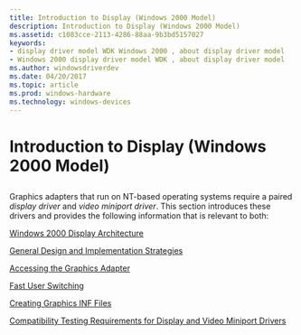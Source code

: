 ```yaml
---
title: Introduction to Display (Windows 2000 Model)
description: Introduction to Display (Windows 2000 Model)
ms.assetid: c1083cce-2113-4286-88aa-9b3bd5157027
keywords:
- display driver model WDK Windows 2000 , about display driver model
- Windows 2000 display driver model WDK , about display driver model
ms.author: windowsdriverdev
ms.date: 04/20/2017
ms.topic: article
ms.prod: windows-hardware
ms.technology: windows-devices
---
```


# Introduction to Display (Windows 2000 Model)


## <span id="ddk_introduction_to_display_windows_2000_model__gg"></span><span id="DDK_INTRODUCTION_TO_DISPLAY_WINDOWS_2000_MODEL__GG"></span>


Graphics adapters that run on NT-based operating systems require a paired *display driver* and *video miniport driver*. This section introduces these drivers and provides the following information that is relevant to both:

[Windows 2000 Display Architecture](windows-2000-display-architecture.md)

[General Design and Implementation Strategies](general-design-and-implementation-strategies.md)

[Accessing the Graphics Adapter](accessing-the-graphics-adapter.md)

[Fast User Switching](fast-user-switching.md)

[Creating Graphics INF Files](creating-graphics-inf-files.md)

[Compatibility Testing Requirements for Display and Video Miniport Drivers](compatibility-testing-requirements-for-display-and-video-miniport-driv.md)

 

 





